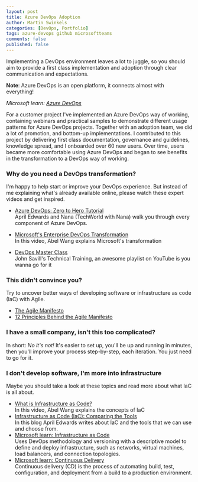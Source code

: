 ```yaml
---
layout: post
title: Azure DevOps Adoption
author: Martin Swinkels
categories: [DevOps, Portfolio]
tags: azure-devops github microsoftteams
comments: false
published: false
---
```


Implementing a DevOps environment leaves a lot to juggle, so you should aim to provide a first class implementation and adoption through clear communication and expectations.

<div class="note">
  <p><strong>Note</strong>: Azure DevOps is an open platform, it connects almost with everything!</p>
  <p><i>Microsoft learn: <a href="https://azure.microsoft.com/en-us/products/devops/#overview" target="_blanc">Azure DevOps</a></i></p>
</div>

For a customer project I've implemented an Azure DevOps way of working, containing webinars and practical samples to demonstrate different usage patterns for Azure DevOps projects. Together with an adoption team, we did a lot of promotion, and bottom-up implementations. I contributed to this project by delivering first class documentation, governance and guidelines, knowledge spread, and I onboarded over 60 new users. Over time, users became more comfortable using Azure DevOps and began to see benefits in the transformation to a DevOps way of working.

### Why do you need a DevOps transformation?

I'm happy to help start or improve your DevOps experience. But instead of me explaining what's already available online, please watch these expert videos and get inspired.  

- [Azure DevOps: Zero to Hero Tutorial](https://www.youtube.com/watch?v=DoWhZO7nbCY)  
  April Edwards and Nana (TechWorld with Nana) walk you through every component of Azure DevOps.  
  
- [Microsoft's Enterprise DevOps Transformation](https://www.youtube.com/watch?v=WhRRGUmwoq4)  
  In this video, Abel Wang explains Microsoft's transformation

- [DevOps Master Class](https://www.youtube.com/playlist?list=PLlVtbbG169nFr8RzQ4GIxUEznpNR53ERq)  
  John Savill's Technical Training, an awesome playlist on YouTube is you wanna go for it
  
### This didn't convince you?

Try to uncover better ways of developing software or infrastructure as code (IaC) with Agile.  

- [The Agile Manifesto](https://www.agilealliance.org/agile101/the-agile-manifesto/)
- [12 Principles Behind the Agile Manifesto](https://www.agilealliance.org/agile101/12-principles-behind-the-agile-manifesto/)

### I have a small company, isn't this too complicated?

In short: _No it's not!_ It's easier to set up, you'll be up and running in minutes, then you'll improve your process step-by-step, each iteration. You just need to go for it.

### I don't develop software, I'm more into infrastructure

Maybe you should take a look at these topics and read more about what IaC is all about.

- [What is Infrastructure as Code?](https://www.youtube.com/watch?v=uETq8KKVUFY)  
  In this video, Abel Wang explains the concepts of IaC
- [Infrastructure as Code (IaC): Comparing the Tools](https://techcommunity.microsoft.com/t5/itops-talk-blog/infrastructure-as-code-iac-comparing-the-tools/ba-p/3205045)  
  In this blog April Edwards writes about IaC and the tools that we can use and choose from.
- [Microsoft learn: Infrastructure as Code](https://docs.microsoft.com/en-us/devops/deliver/what-is-infrastructure-as-code)  
  Uses DevOps methodology and versioning with a descriptive model to define and deploy infrastructure, such as networks, virtual machines, load balancers, and connection topologies. 
- [Microsoft learn: Continuous Delivery](https://docs.microsoft.com/en-us/devops/deliver/what-is-continuous-delivery)  
  Continuous delivery (CD) is the process of automating build, test, configuration, and deployment from a build to a production environment. 
